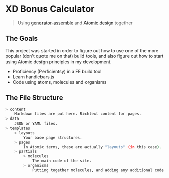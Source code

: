 # XD Bonus Calculator

> Using [generator-assemble](https://github.com/assemble/generator-assemble) and [Atomic design](http://bradfrostweb.com/blog/post/atomic-web-design/) together

## The Goals

This project was started in order to figure out how to use one of the more popular (don't quote me on that) build tools, and also figure out how to start using Atomic design principles in my development.

* Proficiency (Perficientsy) in a FE build tool
* Learn handlebars.js
* Code using atoms, molecules and organisms

## The File Structure

```sh
> content
    Markdown files are put here. Richtext content for pages.
> data
    JSON or YAML files.
> templates
    > layouts
        Your base page structures.
    > pages
        In Atomic terms, these are actually "layouts" (in this case).
    > partials
        > molecules
            The main code of the site.
        > organisms
            Putting together molecules, and adding any additional code needed.
```